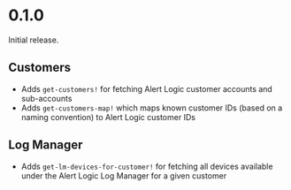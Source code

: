 # 0.1.0

Initial release.

## Customers

- Adds `get-customers!` for fetching Alert Logic customer accounts and
  sub-accounts
- Adds `get-customers-map!` which maps known customer IDs (based on a naming
  convention) to Alert Logic customer IDs

## Log Manager

- Adds `get-lm-devices-for-customer!` for fetching all devices available under
  the Alert Logic Log Manager for a given customer
